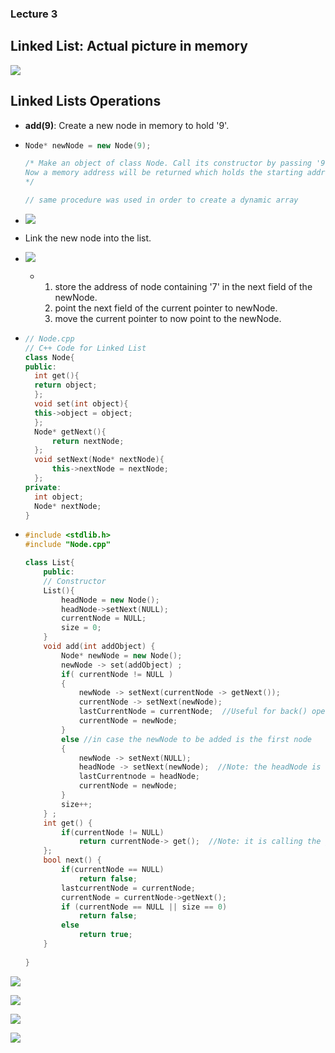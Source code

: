 ### Lecture 3

## Linked List: Actual picture in memory

![](https://imgur.com/D0G7o3x.png)

## Linked Lists Operations

- __add(9)__: Create a new node in memory to hold '9'.

- ```c++
  Node* newNode = new Node(9);
  
  /* Make an object of class Node. Call its constructor by passing '9' as a parameter.
  Now a memory address will be returned which holds the starting address of the created node which is assigned to the pointer newNode.
  */
  
  // same procedure was used in order to create a dynamic array
  ```

  

- ![](https://imgur.com/XpCyJkn.png)

- Link the new node into the list.

- ![](https://imgur.com/9elGVjT.png)

  - 1. store the address of node containing '7' in the next field of the newNode.
    2. point the next field of the current pointer to newNode.
    3. move the current pointer to now point to the newNode.

- ```c++
  // Node.cpp
  // C++ Code for Linked List
  class Node{
  public: 
  	int get(){
  	return object;
  	};
  	void set(int object){
  	this->object = object;
  	};
  	Node* getNext(){
  		return nextNode;
  	};
  	void setNext(Node* nextNode){
  		this->nextNode = nextNode;
  	};
  private:
  	int object;
  	Node* nextNode;
  }
  ```

- ```c++
  #include <stdlib.h>
  #include "Node.cpp"
  
  class List{
      public:
      // Constructor
      List(){
          headNode = new Node();
          headNode->setNext(NULL);
          currentNode = NULL;
          size = 0;
      }
      void add(int addObject) {
          Node* newNode = new Node();
          newNode -> set(addObject) ;
          if( currentNode != NULL )
          {
              newNode -> setNext(currentNode -> getNext());
              currentNode -> setNext(newNode);
              lastCurrentNode = currentNode;  //Useful for back() operation
              currentNode = newNode;
          }
          else //in case the newNode to be added is the first node
          {
              newNode -> setNext(NULL);
              headNode -> setNext(newNode);  //Note: the headNode is not just a pointer 													 variable it is a node itself
              lastCurrentnode = headNode;
              currentNode = newNode;
          }
          size++;
      } ;
      int get() {
          if(currentNode != NULL)
              return currentNode-> get();  //Note: it is calling the get() methjod of 												 class node 
      };
      bool next() {
          if(currentNode == NULL)
              return false;
          lastcurrentNode = currentNode;
          currentNode = currentNode->getNext();
          if (currentNode == NULL || size == 0)
              return false;
          else
              return true;
      }
      
  }
  ```

![](https://imgur.com/tuJQOCR.png)

![](https://imgur.com/r1nVbb0.png)

![](https://imgur.com/QxilxpF.png)

![](https://imgur.com/MUBisjJ.png)



